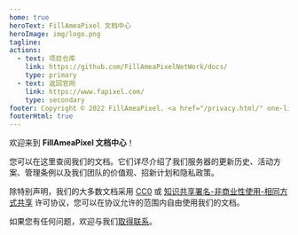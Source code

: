 ```yaml
---
home: true
heroText: FillAmeaPixel 文档中心
heroImage: img/logo.png
tagline: 
actions:
  - text: 项目仓库
    link: https://github.com/FillAmeaPixelNetWork/docs/
    type: primary
  - text: 返回官网
    link: https://www.fapixel.com/
    type: secondary
footer: Copyright © 2022 FillAmeaPixel. <a href="/privacy.html/" one-link-mark="yes">隐私政策</a>丨<a href="/eula.html/" one-link-mark="yes">用户协议</a>
footerHtml: true
---
```


欢迎来到 **FillAmeaPixel 文档中心**！

您可以在这里查阅我们的文档。它们详尽介绍了我们服务器的更新历史、活动方案、管理条例以及我们团队的价值观、招新计划和隐私政策。

除特别声明，我们的大多数文档采用 [CC0](https://zh.wikipedia.org/wiki/%E5%85%AC%E6%9C%89%E9%A2%86%E5%9F%9F) 或 [知识共享署名-非商业性使用-相同方式共享](https://creativecommons.org/licenses/by-nc-sa/4.0/) 许可协议，您可以在协议允许的范围内自由使用我们的文档。

如果您有任何问题，欢迎与我们[取得联系](mailto:admin@fapixel.com)。
